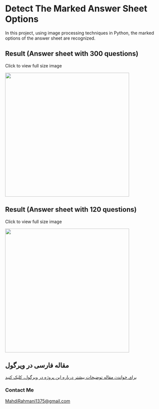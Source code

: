 # Detect The Marked Answer Sheet Options 
In this project, using image processing techniques in Python, the marked options of the answer sheet are recognized.

## Result (Answer sheet with 300 questions)
Click to view full size image

<img src="https://github.com/MahdiRahmani/detect_the_marked_answer_sheet_options/blob/main/Q300.png" width="400"/>

## Result (Answer sheet with 120 questions)
Click to view full size image

<img src="https://github.com/MahdiRahmani/detect_the_marked_answer_sheet_options/blob/main/Q120.png" width="400"/>

## مقاله فارسی در ویرگول
<a href="https://vrgl.ir/rtrPm" target="_blank">برای خواندن مقاله توضیحات بیشتر درباره این پروژه در ویرگول، کلیک کنید</a>

### Contact Me
MahdiRahmani1375@gmail.com
